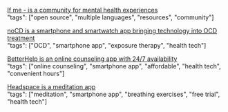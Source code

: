 [If me - is a community for mental health experiences](https://www.if-me.org/)<br />
"tags": ["open source", "multiple languages", "resources", "community"]<br />


[noCD is a smartphone and smartwatch app bringing technology into OCD treatment](http://www.treatmyocd.com/)<br />
"tags": ["OCD", "smartphone app", "exposure therapy", "health tech"]<br />

[BetterHelp is an online counseling app with 24/7 availability](https://www.betterhelp.com/)<br />
"tags": ["online counseling", "smartphone app", "affordable", "health tech", "convenient hours"]<br />

[Headspace is a meditation app](https://www.headspace.com/)<br />
"tags": ["meditation", "smartphone app", "breathing exercises", "free trial", "health tech"]
